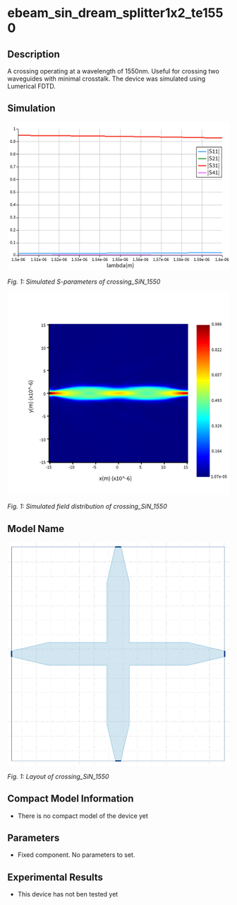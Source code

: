 # ebeam_sin_dream_splitter1x2_te1550


## Description

A crossing operating at a wavelength of 1550nm. Useful for crossing two waveguides with minimal crosstalk. The device was simulated using Lumerical FDTD.

## Simulation
![alt text](imgs/s-params.png)

*Fig. 1: Simulated S-parameters of crossing_SiN_1550* 

![alt text](imgs/field.png)

*Fig. 1: Simulated field distribution of crossing_SiN_1550* 

## Model Name
![alt text](imgs/gds.png)

*Fig. 1: Layout of crossing_SiN_1550* 


## Compact Model Information

- There is no compact model of the device yet

## Parameters

- Fixed component. No parameters to set.


## Experimental Results

- This device has not ben tested yet